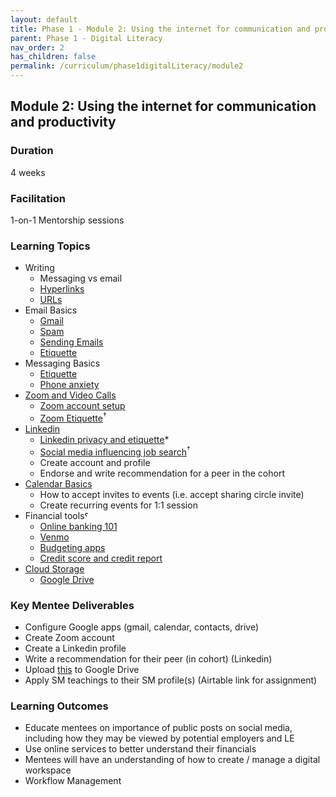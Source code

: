 ```yaml
---
layout: default
title: Phase 1 - Module 2: Using the internet for communication and productivity
parent: Phase 1 - Digital Literacy
nav_order: 2
has_children: false
permalink: /curriculum/phase1digitalLiteracy/module2
---
```


## Module 2: Using the internet for communication and productivity

### Duration

4 weeks

### Facilitation

1-on-1 Mentorship sessions

### Learning Topics

- Writing
  - Messaging vs email
  - <a href="https://edu.gcfglobal.org/en/internetbasics/understanding-hyperlinks/1/" target="_blank">Hyperlinks</a>
  - <a href="https://edu.gcfglobal.org/en/internetbasics/understanding-urls/1/" target="_blank">URLs</a>
- Email Basics
  - <a href="https://edu.gcfglobal.org/en/email101/common-email-features/1/" target="_blank">Gmail</a>
  - <a href="https://edu.gcfglobal.org/en/internetsafety/avoiding-spam-and-phishing/1/" target="_blank">Spam</a>
  - <a href="https://edu.gcfglobal.org/en/gmail/sending-email/1/" target="_blank">Sending Emails</a>
  - <a href="https://edu.gcfglobal.org/en/communicationskills/how-formal-should-an-email-be/1/" target="_blank">Etiquette</a>
- Messaging Basics
  - <a href="https://edu.gcfglobal.org/en/business-communication/instant-messaging-etiquette/1/" target="_blank">Etiquette</a>
  - <a href="https://edu.gcfglobal.org/en/business-communication/overcoming-phone-anxiety/1/" target="_blank">Phone anxiety</a>
- <a href="https://www.digitallearn.org/courses/basics-of-video-conferencing-new" target="_blank">Zoom and Video Calls</a>
  - <a href="https://edu.gcfglobal.org/en/zoom/getting-started-with-zoom/1/" target="_blank">Zoom account setup</a>
  - <a href="https://join.com/recruitment-hr-blog/virtual-meeting-zoom-etiquette/" target="_blank">Zoom Etiquette</a><sup>†</sup>
- <a href="https://edu.gcfglobal.org/en/linkedin/" target="_blank">Linkedin</a>
  - <a href="https://edu.gcfglobal.org/en/linkedin/adjusting-your-settings-and-privacy-on-linkedin/1/" target="_blank">Linkedin privacy and etiquette</a>\*
  - <a href="https://www.linkedin.com/pulse/how-your-social-media-presence-can-influence-job-search-junkova/" target="_blank">Social media influencing job search</a><sup>†</sup>
  - Create account and profile
  - Endorse and write recommendation for a peer in the cohort
- <a href="https://edu.gcfglobal.org/en/google-tips/getting-started-with-google-calendar/1/" target="_blank">Calendar Basics</a>
  - How to accept invites to events (i.e. accept sharing circle invite)
  - Create recurring events for 1:1 session
- Financial toolsˤ
  - <a href="https://edu.gcfglobal.org/en/online-money-tips/online-banking-101/1/" target="_blank">Online banking 101</a>
  - <a href="https://edu.gcfglobal.org/en/online-money-tips/what-is-venmo/1/" target="_blank">Venmo</a>
  - <a href="https://edu.gcfglobal.org/en/online-money-tips/save-money-with-free-budgeting-apps/1/" target="_blank">Budgeting apps</a>
  - <a href="https://edu.gcfglobal.org/en/online-money-tips/how-to-get-a-free-credit-report/1/" target="_blank">Credit score and credit report</a>
- <a href="https://www.digitallearn.org/courses/cloud-storage" target="_blank">Cloud Storage</a>
  - <a href="https://edu.gcfglobal.org/en/googledriveanddocs/" target="_blank">Google Drive</a>

### Key Mentee Deliverables

- Configure Google apps (gmail, calendar, contacts, drive)
- Create Zoom account
- Create a Linkedin profile
- Write a recommendation for their peer (in cohort) (Linkedin)
- Upload <a href="https://www.learningforjustice.org/sites/default/files/2017-10/TT-Digital-Literacy-Vocabulary-Oct2017.pdf" target="_blank">this</a> to Google Drive
- Apply SM teachings to their SM profile(s) (Airtable link for assignment)

### Learning Outcomes

- Educate mentees on importance of public posts on social media, including how they may be viewed by potential employers and LE
- Use online services to better understand their financials
- Mentees will have an understanding of how to create / manage a digital workspace
- Workflow Management
